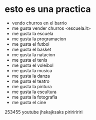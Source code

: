 # esto es una practica
- vendo churros en el barrio
- me gusta vender churros
<escuela.it>
- me gusta la escuela
- me gusta la programacion
- me gusta el futbol
- me gusta el basket
- me gusta la natacion
- me gusta el tenis
- me gusta el voleibol
- me gusta la musica
- me gusta la danza
- me gusta el teatro
- me gusta la pintura
- me gusta la escultura
- me gusta la fotografia
- me gusta el cine

253455 youtube
jhskajksaks
piririririri